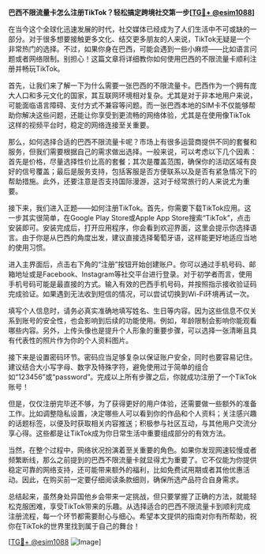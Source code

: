 **巴西不限流量卡怎么注册TikTok？轻松搞定跨境社交第一步[[TG💪+ @esim1088](https://t.me/s/esim1088)]**

在当今这个全球化迅速发展的时代，社交媒体已经成为了人们生活中不可或缺的一部分。对于很多想要接触更多文化、结交更多朋友的人来说，TikTok无疑是一个非常热门的选择。不过，如果你身在巴西，可能会遇到一些小麻烦——比如语言问题或者网络限制。别担心！这篇文章将详细教你如何使用巴西的不限流量卡顺利注册并畅玩TikTok。

首先，让我们来了解一下为什么需要一张巴西的不限流量卡。巴西作为一个拥有庞大人口和多元文化的国家，其互联网环境相对复杂。尤其是对于非本地用户来说，可能面临语言障碍、支付方式不兼容等问题。而一张巴西本地的SIM卡不仅能够帮助你解决这些问题，还能让你享受到更流畅的网络体验，尤其是在使用像TikTok这样的视频平台时，稳定的网络连接至关重要。

那么，如何选择合适的巴西不限流量卡呢？市场上有很多运营商提供不同的套餐和服务，但我们需要根据自己的需求做出选择。一般来说，可以考虑以下几个因素：首先是价格，尽量选择性价比高的套餐；其次是覆盖范围，确保你的活动区域有良好的信号覆盖；最后是服务支持，包括客服是否方便联系以及是否有紧急情况下的帮助措施。此外，还要注意是否支持国际漫游，这对于经常旅行的人来说尤为重要。

接下来，我们进入正题——如何注册TikTok。首先，你需要下载TikTok应用。这一步其实很简单，在Google Play Store或Apple App Store搜索“TikTok”，点击安装即可。安装完成后，打开应用程序，你会看到欢迎界面，这里会提示你选择语言。由于你是从巴西的角度出发，建议直接选择葡萄牙语，这样能更好地适应当地的使用习惯。

进入主界面后，点击右下角的“注册”按钮开始创建账户。你可以通过手机号码、邮箱地址或是Facebook、Instagram等社交平台进行登录。对于初学者而言，使用手机号码可能是最直接的方式。输入有效的巴西手机号码，并按照指示接收验证码完成验证。如果遇到无法收到短信的情况，可以尝试切换到Wi-Fi环境再试一次。

填写个人信息时，请务必真实准确地填写姓名、生日等内容。因为这些信息不仅关系到账号的安全性，也会影响到后续的功能使用。例如，年龄限制会影响你能观看哪些内容。另外，上传头像也是提升个人形象的重要步骤，可以选择一张清晰且具有代表性的照片作为你的个人资料图片。

接下来是设置密码环节。密码应当足够复杂以保证账户安全，同时也要容易记住。建议结合大小写字母、数字及特殊字符，避免使用过于简单的组合如“123456”或“password”。完成以上所有步骤之后，你就成功注册了一个TikTok账号！

但是，仅仅注册完毕还不够，为了获得更好的用户体验，还需要做一些额外的准备工作。比如调整隐私设置，决定哪些人可以看到你的作品和个人资料；关注感兴趣的话题标签，以便及时获取相关内容推送；积极参与社区互动，与其他用户交流分享心得。这些都是让TikTok成为你日常生活中重要组成部分的有效方法。

当然，在整个过程中，网络状况扮演着至关重要的角色。如果你发现网速较慢或者频繁断线，那么之前提到的巴西不限流量卡就显得尤为重要了。它不仅能为你提供稳定可靠的网络支持，还可能带来额外的福利，比如免费试用期或者其他优惠活动。因此，在购买前一定要仔细阅读条款细则，确保所选产品符合自身需求。

总结起来，虽然身处异国他乡会带来一定挑战，但只要掌握了正确的方法，就能轻松克服困难，享受TikTok带来的乐趣。从选择适合的巴西不限流量卡到顺利完成注册流程，每一个环节都需要耐心与细心。希望本文提供的指南对你有所帮助，祝你在TikTok的世界里找到属于自己的舞台！

[[TG💪+ @esim1088](https://t.me/s/esim1088) ![Image](https://i.postimg.cc/4NQfJmqS/Snipaste-2025-05-13-00-14-12.png)]